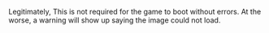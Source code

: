 Legitimately, This is not required for the game to boot without errors. At the worse, a warning will show up saying the image could not load.
